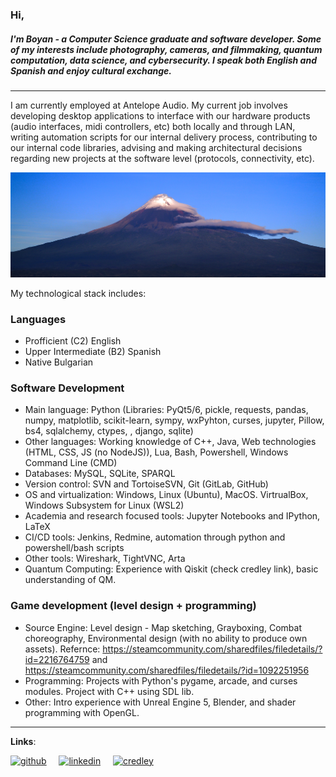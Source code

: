 ### Hi,
##### I'm Boyan - a Computer Science graduate and software developer. Some of my interests include photography, cameras, and filmmaking, quantum computation, data science, and cybersecurity. I speak both English and Spanish and enjoy cultural exchange.

---

I am currently employed at Antelope Audio. My current job involves developing desktop applications to interface with our hardware products (audio interfaces, midi controllers, etc) both locally and through LAN, writing automation scripts for our internal delivery process, contributing to our internal code libraries, advising and making architectural decisions regarding new projects at the software level (protocols, connectivity, etc).

![banner](https://github.com/boyan13/boyan13/blob/master/image.jpg)

My technological stack includes:

### Languages
* Profficient (C2) English
* Upper Intermediate (B2) Spanish
* Native Bulgarian 

### Software Development
* Main language: Python (Libraries: PyQt5/6, pickle, requests, pandas, numpy, matplotlib, scikit-learn, sympy, wxPyhton, curses, jupyter, Pillow, bs4, sqlalchemy, ctypes, , django, sqlite)
* Other languages: Working knowledge of C++, Java, Web technologies (HTML, CSS, JS (no NodeJS)), Lua, Bash, Powershell, Windows Command Line (CMD) 
* Databases: MySQL, SQLite, SPARQL
* Version control: SVN and TortoiseSVN, Git (GitLab, GitHub) 
* OS and virtualization: Windows, Linux (Ubuntu), MacOS. VirtrualBox, Windows Subsystem for Linux (WSL2)
* Academia and research focused tools: Jupyter Notebooks and IPython, LaTeX
* CI/CD tools: Jenkins, Redmine, automation through python and powershell/bash scripts 
* Other tools: Wireshark, TightVNC, Arta
* Quantum Computing: Experience with Qiskit (check credley link), basic understanding of QM.

### Game development (level design + programming)
* Source Engine: Level design - Map sketching, Grayboxing, Combat choreography, Environmental design (with no ability to produce own assets). Refernce: https://steamcommunity.com/sharedfiles/filedetails/?id=2216764759 and https://steamcommunity.com/sharedfiles/filedetails/?id=1092251956
* Programming: Projects with Python's pygame, arcade, and curses modules. Project with C++ using SDL lib.
* Other: Intro experience with Unreal Engine 5, Blender, and shader programming with OpenGL.
  
---

**Links**: <br>

[<img src='https://cdn.jsdelivr.net/npm/simple-icons@3.0.1/icons/github.svg' alt='github' height='40'>](https://github.com/boyan13) &nbsp; &nbsp;
[<img src='https://cdn.jsdelivr.net/npm/simple-icons@3.0.1/icons/linkedin.svg' alt='linkedin' height='40'>](https://www.linkedin.com/in/boyan-bonev-788756209/) &nbsp; &nbsp; 
[<img src='https://cdn.jsdelivr.net/npm/simple-icons@3.0.1/icons/ibm.svg' alt='credley' height='40'>](https://www.credly.com/users/boyan-bonev.e7bca9f3/badges)
